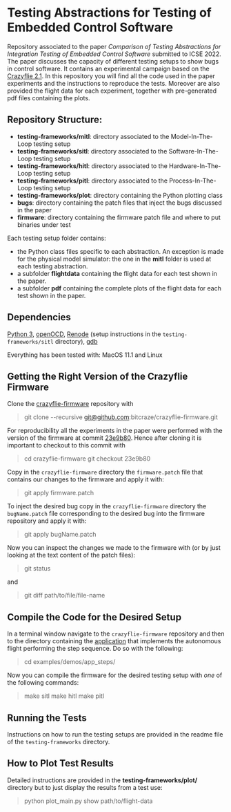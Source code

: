 # Testing Abstractions for Testing of Embedded Control Software

Repository associated to the paper _Comparison of Testing Abstractions for Integration Testing of Embedded Control Software_ submitted to ICSE 2022.
The paper discusses the capacity of different testing setups to show bugs in control software.
It contains an experimental campaign based on the [Crazyflie 2.1](https://store.bitcraze.io/products/crazyflie-2-1).
In this repository you will find all the code used in the paper experiments and the instructions to reproduce the tests.
Moreover are also provided the flight data for each experiment, together with pre-generated pdf files containing the plots.

## Repository Structure:

 * **testing-frameworks/mitl**: directory associated to the Model-In-The-Loop testing setup
 * **testing-frameworks/sitl**: directory associated to the Software-In-The-Loop testing setup
 * **testing-frameworks/hitl**: directory associated to the Hardware-In-The-Loop testing setup
 * **testing-frameworks/pitl**: directory associated to the Process-In-The-Loop testing setup
 * **testing-frameworks/plot**: directory containing the Python plotting class
 * **bugs**: directory containing the patch files that inject the bugs discussed in the paper
 * **firmware**: directory containing the firmware patch file and where to put binaries under test

Each testing setup folder contains:

 * the Python class files specific to each abstraction. An exception is made for the physical model simulator: the one in the **mitl** folder is used at each testing abstraction.
 * a subfolder **flightdata** containing the flight data for each test shown in the paper.
 * a subfolder **pdf** containing the complete plots of the flight data for each test shown in the paper.

## Dependencies

[Python 3](https://www.python.org/downloads/release/python-391/), [openOCD](https://www.openocd.org/), [Renode](https://renode.io/) (setup instructions in the `testing-frameworks/sitl` directory), [gdb](https://www.gnu.org/software/gdb/)

Everything has been tested with: MacOS 11.1 and Linux

## Getting the Right Version of the Crazyflie Firmware 
Clone the [crazyflie-firmware](https://github.com/bitcraze/crazyflie-firmware) repository with

> git clone --recursive git@github.com:bitcraze/crazyflie-firmware.git

For reproducibility all the experiments in the paper were performed with the version of the firmware at commit [23e9b80](https://github.com/bitcraze/crazyflie-firmware/commit/23e9b80caa9137d2953ae6dce57507fda1b05a8c).
Hence after cloning it is important to checkout to this commit with

> cd crazyflie-firmware
> git checkout 23e9b80

Copy in the `crazyflie-firmware` directory the `firmware.patch` file that contains our changes to the firmware and apply it with:

> git apply firmware.patch

To inject the desired bug copy in the `crazyflie-firmware` directory the `bugName.patch` file corresponding to the desired bug into the firmware repository and apply it with:

> git apply bugName.patch

Now you can inspect the changes we made to the firmware with (or by just looking at the text content of the patch files):

> git status

and 

> git diff path/to/file/file-name

## Compile the Code for the Desired Setup 

In a terminal window navigate to the `crazyflie-firmware` repository and then to the directory containing the [application](https://www.bitcraze.io/documentation/repository/crazyflie-firmware/master/userguides/app_layer/) that implements the autonomous flight performing the step sequence. Do so with the following:

> cd examples/demos/app_steps/

Now you can compile the firmware for the desired testing setup with *one* of the following commands:

> make sitl
> make hitl
> make pitl

## Running the Tests

Instructions on how to run the testing setups are provided in the readme file of the `testing-frameworks` directory.

## How to Plot Test Results 

Detailed instructions are provided in the **testing-frameworks/plot/** directory but to just display the results from a test use:

> python plot_main.py show path/to/flight-data
